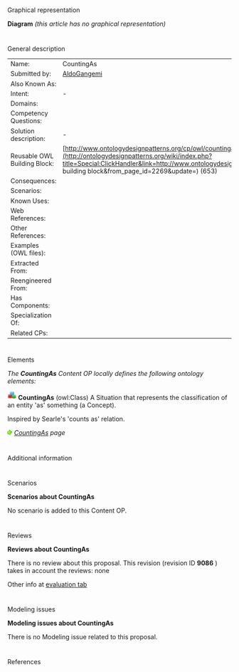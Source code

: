 # 

 Graphical representation



__Diagram__ 
_(this article has no graphical representation)_ 




# 

 General description




|  |  |
| --- | --- |
|  Name:  |  CountingAs  |
|  Submitted by:  | [AldoGangemi](../User/AldoGangemi "User:AldoGangemi")  |
|  Also Known As:  |  |
|  Intent:  |  -  |
|  Domains:  |  |
|  Competency Questions:  |  |
|  Solution description:  |  -  |
|  Reusable OWL Building Block:  | [http://www.ontologydesignpatterns.org/cp/owl/countingas.owl](http://ontologydesignpatterns.org/wiki/index.php?title=Special:ClickHandler&link=http://www.ontologydesignpatterns.org/cp/owl/countingas.owl&message=OWL building block&from_page_id=2269&update=)  (653)  |
|  Consequences:  |  |
|  Scenarios:  |  |
|  Known Uses:  |  |
|  Web References:  |  |
|  Other References:  |  |
|  Examples (OWL files):  |  |
|  Extracted From:  |  |
|  Reengineered From:  |  |
|  Has Components:  |  |
|  Specialization Of:  |  |
|  Related CPs:  |  |



  





# 

 Elements



_The
 __CountingAs__ 
 Content OP locally defines the following ontology elements:_ 





[![Class](images/thumb/2/27/Class.gif/20px-Class.gif)](../Image/Class.gif "Class")
__CountingAs__ 
 (owl:Class) A Situation that represents the classification of an entity 'as' something (a Concept).
 
 Inspired by Searle's 'counts as' relation.
 



[![](images/thumb/8/87/ArrowRight.gif/11px-ArrowRight.gif)](../Image/ArrowRight.gif "ArrowRight.gif")
_[CountingAs](../Submissions/CountingAs/CountingAs "Submissions:CountingAs/CountingAs") 
 page_ 


# 

 Additional information



# 

 Scenarios




__Scenarios about CountingAs__ 


 No scenario is added to this Content OP.
 




# 

 Reviews




__Reviews about CountingAs__ 


 There is no review about this proposal.
This revision (revision ID
 __9086__ 
 ) takes in account the reviews: none
 



 Other info at
 [evaluation tab](http://ontologydesignpatterns.org/wiki/index.php?title=Submissions:CountingAs&action=evaluation "http://ontologydesignpatterns.org/wiki/index.php?title=Submissions:CountingAs&action=evaluation") 





  





# 

 Modeling issues




__Modeling issues about CountingAs__ 


 There is no Modeling issue related to this proposal.
 




  





# 

 References